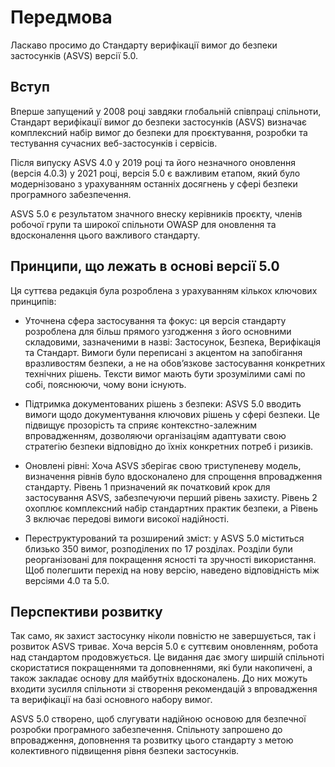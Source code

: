 # Передмова

Ласкаво просимо до Стандарту верифікації вимог до безпеки застосунків (ASVS) версії 5.0.

## Вступ

Вперше запущений у 2008 році завдяки глобальній співпраці спільноти, Стандарт верифікації вимог до безпеки застосунків (ASVS) визначає комплексний набір вимог до безпеки для проєктування, розробки та тестування сучасних веб-застосунків і сервісів.

Після випуску ASVS 4.0 у 2019 році та його незначного оновлення (версія 4.0.3) у 2021 році, версія 5.0 є важливим етапом, який було модернізовано з урахуванням останніх досягнень у сфері безпеки програмного забезпечення.

ASVS 5.0 є результатом значного внеску керівників проєкту, членів робочої групи та широкої спільноти OWASP для оновлення та вдосконалення цього важливого стандарту.

## Принципи, що лежать в основі версії 5.0

Ця суттєва редакція була розроблена з урахуванням кількох ключових принципів:

* Уточнена сфера застосування та фокус: ця версія стандарту розроблена для більш прямого узгодження з його основними складовими, зазначеними в назві: Застосунок, Безпека, Верифікація та Стандарт. Вимоги були переписані з акцентом на запобігання вразливостям безпеки, а не на обов’язкове застосування конкретних технічних рішень. Тексти вимог мають бути зрозумілими самі по собі, пояснюючи, чому вони існують.

* Підтримка документованих рішень з безпеки: ASVS 5.0 вводить вимоги щодо документування ключових рішень у сфері безпеки. Це підвищує прозорість та сприяє контекстно-залежним впровадженням, дозволяючи організаціям адаптувати свою стратегію безпеки відповідно до їхніх конкретних потреб і ризиків.

* Оновлені рівні: Хоча ASVS зберігає свою триступеневу модель, визначення рівнів було вдосконалено для спрощення впровадження стандарту. Рівень 1 призначений як початковий крок для застосування ASVS, забезпечуючи перший рівень захисту. Рівень 2 охоплює комплексний набір стандартних практик безпеки, а Рівень 3 включає передові вимоги високої надійності.

* Переструктурований та розширений зміст: у ASVS 5.0 міститься близько 350 вимог, розподілених по 17 розділах. Розділи були реорганізовані для покращення ясності та зручності використання. Щоб полегшити перехід на нову версію, наведено відповідність між версіями 4.0 та 5.0.

## Перспективи розвитку

Так само, як захист застосунку ніколи повністю не завершується, так і розвиток ASVS триває. Хоча версія 5.0 є суттєвим оновленням, робота над стандартом продовжується. Це видання дає змогу ширшій спільноті скористатися покращеннями та доповненнями, які були накопичені, а також закладає основу для майбутніх вдосконалень. До них можуть входити зусилля спільноти зі створення рекомендацій з впровадження та верифікації на базі основного набору вимог.

ASVS 5.0 створено, щоб слугувати надійною основою для безпечної розробки програмного забезпечення. Спільноту запрошено до впровадження, доповнення та розвитку цього стандарту з метою колективного підвищення рівня безпеки застосунків.

